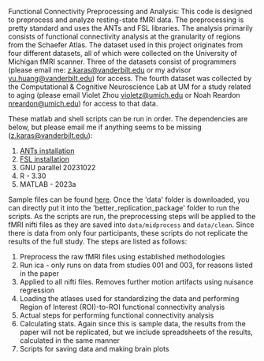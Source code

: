 Functional Connectivity Preprocessing and Analysis:
This code is designed to preprocess and analyze resting-state fMRI data. The preprocessing is pretty standard and uses the ANTs and FSL libraries. The analysis primarily consists of functional connectivity analysis at the granularity of regions from the Schaefer Atlas. The dataset used in this project originates from four different datasets, all of which were collected on the University of Michigan fMRI scanner. Three of the datasets consist of programmers (please email me: z.karas@vanderbilt.edu or my advisor yu.huang@vanderbilt.edu) for access. The fourth dataset was collected by the Computational & Cognitive Neuroscience Lab at UM for a study related to aging (please email Violet Zhou violetz@umich.edu or Noah Reardon nreardon@umich.edu) for access to that data. 

These matlab and shell scripts can be run in order. The dependencies are below, but please email me if anything seems to be missing (z.karas@vanderbilt.edu): 
1. [ANTs installation](https://github.com/ANTsX/ANTs/wiki/Compiling-ANTs-on-Linux-and-Mac-OS) 
2. [FSL installation](https://fsl.fmrib.ox.ac.uk/fsl/docs/#/install/index)
3. GNU parallel 20231022 
4. R - 3.30 
5. MATLAB - 2023a

Sample files can be found [here](https://drive.google.com/drive/folders/1cLQb45ozPdKxg0cbibWzD2cuI9EO3bts?usp=sharing). Once the 'data' folder is downloaded, you can directly put it into the 'better_replication_package' folder to run the scripts. As the scripts are run, the preprocessing steps will be applied to the fMRI nifti files as they are saved into `data/midprocess` and `data/clean`. Since there is data from only four participants, these scripts do not replicate the results of the full study. The steps are listed as follows:

1. Preprocess the raw fMRI files using established methodologies
2. Run ica - only runs on data from studies 001 and 003, for reasons listed in the paper
3. Applied to all nifti files. Removes further motion artifacts using nuisance regression
4. Loading the atlases used for standardizing the data and performing Region of Interest (ROI)-to-ROI functional connectivity analysis
5. Actual steps for performing functional connectivity analysis
6. Calculating stats. Again since this is sample data, the results from the paper will not be replicated, but we include spreadsheets of the results, calculated in the same manner
7. Scripts for saving data and making brain plots


